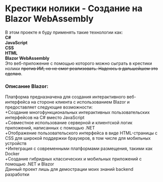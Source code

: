 # Крестики нолики - Создание на Blazor WebAssembly 
В этом проекте я буду применять такие технологии как:  
**C#**  
**JavaScript**  
**CSS**  
**HTML**  
**Blazor WebAssembly**  
Это веб-приложение с помощью которого можно сыграть в крестики нолики ~~против ИИ, но не смог реализовать. Надеюсь в дальшейшем это сделаю~~.  
### Описание Blazor:  
Платформа предназначена для создания интерактивного веб-интерфейса на стороне клиента с использованием Blazor и предоставляет следующие возможности:  
+Создание многофункциональных интерактивных пользовательских интерфейсов на C# вместо JavaScript  
+Совместное использование серверной и клиентской логик приложений, написанных с помощью .NET  
+Отображение пользовательского интерфейса в виде HTML-страницы с CSS для широкой поддержки браузеров, в том числе для мобильных устройств  
+Интеграция с современными платформами размещения, такими как Docker  
+Создание гибридных классических и мобильных приложений с помощью .NET и Blazor  
Данный проект лишь для демострации моих знаний backend разработки
